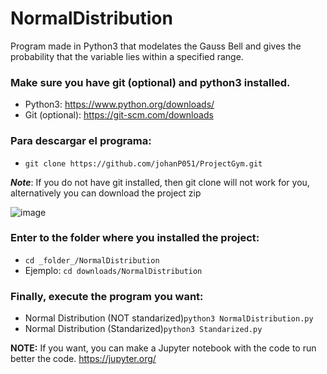 # NormalDistribution
Program made in Python3 that modelates the Gauss Bell and gives the probability that the variable lies within a specified range.

### Make sure you have git (optional) and python3 installed.
* Python3: https://www.python.org/downloads/
* Git (optional): https://git-scm.com/downloads

### Para descargar el programa:
* ```git clone https://github.com/johanP051/ProjectGym.git```

_**Note**_: If you do not have git installed, then git clone will not work for you, alternatively you can download the project zip

![image](https://github.com/johanP051/NormalDistribution/assets/64292875/ae05d005-3aad-4a0d-86a8-17a4ada388dc)


### Enter to the folder where you installed the project:
* ```cd _folder_/NormalDistribution```
* Ejemplo: ```cd downloads/NormalDistribution```

### Finally, execute the program you want:
* Normal Distribution (NOT standarized)```python3 NormalDistribution.py```
* Normal Distribution (Standarized)```python3 Standarized.py```

**NOTE:** If you want, you can make a Jupyter notebook with the code to run better the code.
https://jupyter.org/

